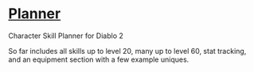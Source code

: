 # [Planner](moreina.github.io/planner)
Character Skill Planner for Diablo 2

So far includes all skills up to level 20, many up to level 60, stat tracking, and an equipment section with a few example uniques.
